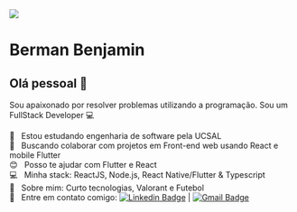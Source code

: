 <img width="auto" src="https://i.pinimg.com/originals/70/d6/b3/70d6b3aaf2857dce05601505b8ca7db0.jpg">


# Berman Benjamin

## Olá pessoal 👋
Sou apaixonado por resolver problemas utilizando a programação.
Sou um FullStack Developer :computer:

 :rocket:  &nbsp; Estou estudando engenharia de software pela UCSAL
 <br/> :purple_heart: &nbsp; Buscando colaborar com projetos em Front-end web usando React e mobile Flutter
 <br/> :blush: &nbsp; Posso te ajudar com Flutter e React
 <br/> :computer: &nbsp; Minha stack: ReactJS, Node.js, React Native/Flutter & Typescript
 <br/> 💬  &nbsp; Sobre mim: Curto tecnologias, Valorant e Futebol
 <br/> :email: &nbsp; Entre em contato comigo: [![Linkedin Badge](https://img.shields.io/badge/-BermanBenjamin-blue?style=flat-square&logo=Linkedin&logoColor=white&link=https://www.linkedin.com/in/tgmarinho/)](https://www.linkedin.com/in/berman-schultz-486a27180/) 
| 
[![Gmail Badge](https://img.shields.io/badge/-bermanschultz29@gmail.com-c14438?style=flat-square&logo=Gmail&logoColor=white&link=mailto:bermanschultz29@gmail.com)](mailto:bermanschultz29@gmail.com)

